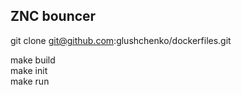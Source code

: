 ## ZNC bouncer

git clone git@github.com:glushchenko/dockerfiles.git 

make build  
make init  
make run  

